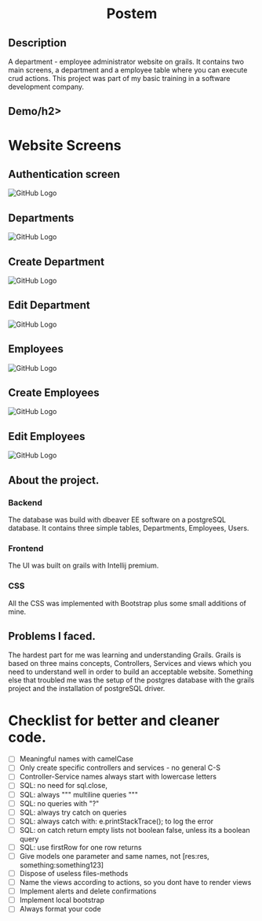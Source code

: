 <h1 align="center">Postem</h1>


## Description

A department - employee administrator website on grails. It contains two main screens, a department and a employee table where you can execute crud actions. This project was part of my basic training in a software development company.

<h2 >Demo/h2>

# Website Screens #

## Authentication screen ##


![GitHub Logo](/images/Login.jpg)


## Departments ##

![GitHub Logo](/images/Departments.jpg)


## Create Department ##

![GitHub Logo](/images/CreateDepartment.jpg)


## Edit Department ##

![GitHub Logo](/images/EditDepartment.jpg)


## Employees ##

![GitHub Logo](/images/Employees.jpg)



## Create Employees ##

![GitHub Logo](/images/CreateEmployee.jpg)



## Edit Employees ##

![GitHub Logo](/images/EditEmployee.jpg)

## About the project.

### Backend 

The database was build with dbeaver EE software on a postgreSQL database. It contains three simple tables, Departments, Employees, Users.

### Frontend

The UI was built on grails with Intellij premium.

### CSS

All the CSS was implemented with Bootstrap plus some small additions of mine.

## Problems I faced.

The hardest part for me was learning and understanding Grails. Grails is based on three mains concepts, Controllers, Services and views which you need to understand well in order to build an acceptable website. Something else that troubled me was the setup of the postgres database with the grails project and the installation of postgreSQL driver.

# Checklist for better and cleaner code.

* [ ] Meaningful names with camelCase
* [ ] Only create specific controllers and services - no general C-S
* [ ] Controller-Service names always start with lowercase letters
* [ ] SQL: no need for sql.close, 
* [ ] SQL: always """ multiline queries """
* [ ] SQL: no queries with "?"
* [ ] SQL: always try catch on queries
* [ ] SQL: always catch with: e.printStackTrace(); to log the error
* [ ] SQL: on catch return empty lists not boolean false, unless its a boolean query 
* [ ] SQL: use firstRow for one row returns
* [ ] Give models one parameter and same names, not [res:res, something:something123]
* [ ] Dispose of useless files-methods
* [ ] Name the views according to actions, so you dont have to render views
* [ ] Implement alerts and delete confirmations
* [ ] Implement local bootstrap
* [ ] Always format your code
